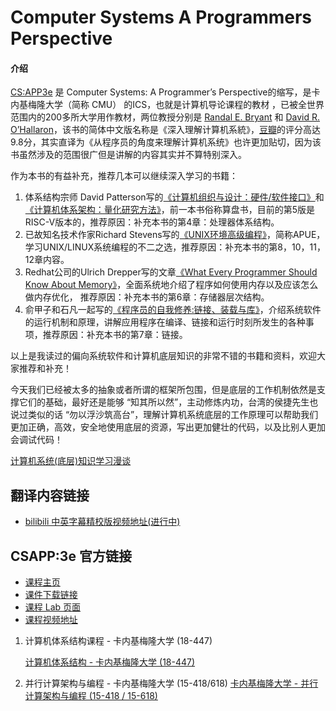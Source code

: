 # Computer Systems A Programmers Perspective

#### 介绍
[CS:APP3e](http://csapp.cs.cmu.edu) 是 Computer Systems: A Programmer’s Perspective的缩写，是卡内基梅隆大学（简称 CMU） 的ICS，也就是计算机导论课程的教材 ，已被全世界范围内的200多所大学用作教材，两位教授分别是 [Randal E. Bryant](https://en.wikipedia.org/wiki/Randal_Bryant) 和 [David R. O’Hallaron](https://www.cs.cmu.edu/~droh/)，该书的简体中文版名称是《深入理解计算机系統》，[豆瓣](https://book.douban.com/subject/26912767/)的评分高达9.8分，其实直译为《从程序员的角度来理解计算机系统》也许更加贴切，因为该书虽然涉及的范围很广但是讲解的内容其实并不算特别深入。



作为本书的有益补充，推荐几本可以继续深入学习的书籍：

1. 体系结构宗师 David Patterson写的[《计算机组织与设计：硬件/软件接口》](./pdf/Computer.Organization.and.Design.The.Hardware.or.Software.Interface.RISC-V.edition.pdf)和[《计算机体系架构：量化研究方法》](https://gitee.com/msntec/computer_architecture/blob/master/Computer.Architecture.A.Quantitative.Approach.6th.Edition.pdf)，前一本书俗称算盘书，目前的第5版是RISC-V版本的，推荐原因：补充本书的第4章：处理器体系结构。
2. 已故知名技术作家Richard Stevens写的[《UNIX环境高级编程》](./pdf/Advanced.Programming.in.the.UNIX.Environment.3rd.Edition.cn.pdf)，简称APUE，学习UNIX/LINUX系统编程的不二之选，推荐原因：补充本书的第8，10，11，12章内容。
3. Redhat公司的Ulrich Drepper写的文章[《What Every Programmer Should Know About Memory》](./pdf/(Ulrich.Drepper).What.Every.Programmer.Should.Know.About.Memory.pdf)，全面系统地介绍了程序如何使用内存以及应该怎么做内存优化， 推荐原因：补充本书的第6章：存储器层次结构。
4. 俞甲子和石凡一起写的[《程序员的自我修养:链接、装载与库》](./pdf/程序员的自我修养--链接装载与库(全书带目录).pdf)，介绍系统软件的运行机制和原理，讲解应用程序在编译、链接和运行时刻所发生的各种事项，推荐原因：补充本书的第7章：链接。

以上是我读过的偏向系统软件和计算机底层知识的非常不错的书籍和资料，欢迎大家推荐和补充！



今天我们已经被太多的抽象或者所谓的框架所包围，但是底层的工作机制依然是支撑它们的基础，最好还是能够 “知其所以然”，主动修炼内功，台湾的侯捷先生也说过类似的话 “勿以浮沙筑高台”，理解计算机系统底层的工作原理可以帮助我们更加正确，高效，安全地使用底层的资源，写出更加健壮的代码，以及比别人更加会调试代码！



[计算机系统(底层)知识学习漫谈](https://www.bilibili.com/video/BV1no4y1R7M9/) 



## 翻译内容链接

- [bilibili 中英字幕精校版视频地址(进行中)](https://www.bilibili.com/video/av31289365)

## CSAPP:3e 官方链接

- [课程主页](http://csapp.cs.cmu.edu/)
- [课件下载链接](http://www.cs.cmu.edu/afs/cs/academic/class/15213-f15/www/schedule.html)
- [课程 Lab 页面](http://csapp.cs.cmu.edu/3e/labs.html)
- [课程视频地址](https://scs.hosted.panopto.com/Panopto/Pages/Sessions/List.aspx#folderID="b96d90ae-9871-4fae-91e2-b1627b43e25e"&sortColumn=0&sortAscending=true)



1. 计算机体系结构课程 - 卡内基梅隆大学 (18-447)

   [计算机体系结构 - 卡内基梅隆大学 (18-447)](https://www.bilibili.com/video/BV1PT4y1M7gM)

2. 并行计算架构与编程 - 卡内基梅隆大学 (15-418/618)
   [卡内基梅隆大学 - 并行计算架构与编程 (15-418 / 15-618)](https://www.bilibili.com/video/BV1aa4y1s7EH/)

